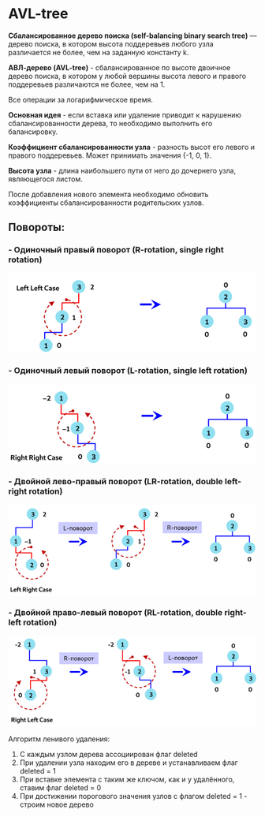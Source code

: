 <h1>AVL-tree</h1><b>Сбалансированное дерево поиска (self-balancing binary search tree)</b> — дерево поиска,
в котором высота поддеревьев любого узла различается не более, чем на заданную константу k.

<b>АВЛ-дерево (AVL-tree)</b> - сбалансированное по высоте двоичное дерево поиска, в котором у любой вершины высота левого и правого поддеревьев различаются не более, чем на 1.

Все операции за логарифмическое время.

<b>Основная идея</b> - если вставка или удаление приводит к нарушению сбалансированности дерева, то необходимо выполнить его балансировку.

<b>Коэффициент сбалансированности узла</b> - разность высот его левого и правого поддеревьев. Может принимать значения {-1, 0, 1}.

<b>Высота узла</b> - длина наибольшего пути от него до дочернего узла, являющегося листом.

После добавления нового элемента необходимо обновить коэффициенты сбалансированности родительских узлов.

<h2>
Повороты:</h2>
<h3>
- Одиночный правый поворот (R-rotation, single right rotation)
</h3>

![](2023-01-07-00-02-31.png)

<h3>
- Одиночный левый поворот (L-rotation, single left rotation)
</h3>

![](2023-01-07-00-02-04.png)

<h3>
- Двойной лево-правый поворот (LR-rotation, double left-right rotation)
</h3>

![](2023-01-07-00-03-05.png)

<h3>
- Двойной право-левый поворот (RL-rotation, double right-left rotation)
</h3>

![](2023-01-07-00-03-34.png)


Алгоритм ленивого удаления:
1) С каждым узлом дерева ассоциирован флаг deleted
2) При удалении узла находим его в дереве и устанавливаем флаг deleted = 1
3) При вставке элемента с таким же ключом, как и у удалённого, ставим флаг deleted = 0
4) При достижении порогового значения узлов с флагом deleted = 1 - строим новое дерево